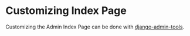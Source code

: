 # Customizing Index Page #

Customizing the Admin Index Page can be done with [django-admin-tools](GrappelliAdminToolsSetup_2_2.md).